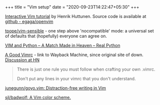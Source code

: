 +++
title = "Vim setup"
date = "2020-09-23T14:22:47+05:30"
+++

[Interactive Vim tutorial](https://www.openvim.com/) by Henrik Huttunen. Source code is available at [github - egaga/openvim](https://github.com/egaga/openvim)

[tpope/vim-sensible](https://github.com/tpope/vim-sensible) - one
 step above 'nocompatible' mode: a universal set of defaults that (hopefully) everyone can agree on.

 <!--more-->

[VIM and Python – A Match Made in Heaven – Real Python](https://realpython.com/vim-and-python-a-match-made-in-heaven/)

[A Good Vimrc](https://web.archive.org/web/20191226091232/https://dougblack.io/words/a-good-vimrc.html) - link to Wayback Machine, since original site of down. [Discussion at HN](https://news.ycombinator.com/item?id=13905191)

> There is just one rule you must follow when crafting your own .vimrc.
>
> Don't put any lines in your vimrc that you don't understand.

[junegunn/goyo.vim: Distraction-free writing in Vim](https://github.com/junegunn/goyo.vim)

[sjl/badwolf: A Vim color scheme.](https://github.com/sjl/badwolf/)
